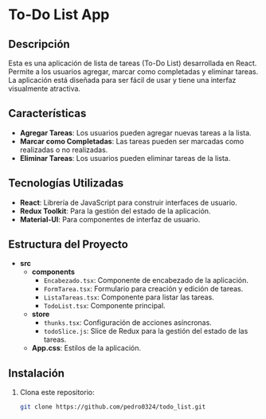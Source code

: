 # To-Do List App

## Descripción
Esta es una aplicación de lista de tareas (To-Do List) desarrollada en React. Permite a los usuarios agregar, marcar como completadas y eliminar tareas. La aplicación está diseñada para ser fácil de usar y tiene una interfaz visualmente atractiva.

## Características
- **Agregar Tareas**: Los usuarios pueden agregar nuevas tareas a la lista.
- **Marcar como Completadas**: Las tareas pueden ser marcadas como realizadas o no realizadas.
- **Eliminar Tareas**: Los usuarios pueden eliminar tareas de la lista.

## Tecnologías Utilizadas
- **React**: Librería de JavaScript para construir interfaces de usuario.
- **Redux Toolkit**: Para la gestión del estado de la aplicación.
- **Material-UI**: Para componentes de interfaz de usuario.

## Estructura del Proyecto
- **src**
  - **components**
    - `Encabezado.tsx`: Componente de encabezado de la aplicación.
    - `FormTarea.tsx`: Formulario para creación y edición de tareas.
    - `ListaTareas.tsx`: Componente para listar las tareas.
    - `TodoList.tsx`: Componente principal.
  - **store**
    - `thunks.tsx`: Configuración de acciones asíncronas.
    - `todoSlice.js`: Slice de Redux para la gestión del estado de las tareas.
  - **App.css**: Estilos de la aplicación.

## Instalación

1. Clona este repositorio:
   ```bash
   git clone https://github.com/pedro0324/todo_list.git
